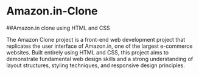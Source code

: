 # Amazon.in-Clone
##Amazon.in clone using HTML and CSS

The Amazon Clone project is a front-end web development project that replicates the user interface of Amazon.in, one of the largest e-commerce websites. Built entirely using HTML and CSS, this project aims to demonstrate fundamental web design skills and a strong understanding of layout structures, styling techniques, and responsive design principles.
